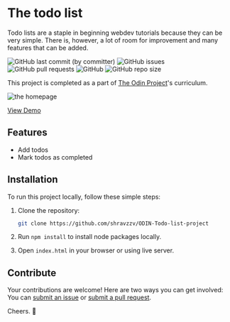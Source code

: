 # The todo list

Todo lists are a staple in beginning webdev tutorials because they can be very simple. There is, however, a lot of room for improvement and many features that can be added.

![GitHub last commit (by committer)](https://img.shields.io/github/last-commit/shravzzv/ODIN-Todo-list-project)
![GitHub issues](https://img.shields.io/github/issues/shravzzv/ODIN-Todo-list-project)
![GitHub pull requests](https://img.shields.io/github/issues-pr/shravzzv/ODIN-Todo-list-project)
![GitHub](https://img.shields.io/github/license/shravzzv/ODIN-Todo-list-project)
![GitHub repo size](https://img.shields.io/github/repo-size/shravzzv/ODIN-Todo-list-project)

This project is completed as a part of [The Odin Project](https://www.theodinproject.com/lessons/node-path-javascript-todo-list)'s curriculum.

![the homepage](https://res.cloudinary.com/dmt9s5xlh/image/upload/v1694664903/restaurant-homepage_dh2ov6.jpg)

[View Demo](https://odin-todo-list-project.vercel.app/)

## Features

- Add todos
- Mark todos as completed

## Installation

To run this project locally, follow these simple steps:

1. Clone the repository:

   ```bash
   git clone https://github.com/shravzzv/ODIN-Todo-list-project
   ```

1. Run `npm install` to install node packages locally.

1. Open `index.html` in your browser or using live server.

## Contribute

Your contributions are welcome! Here are two ways you can get involved: You can [submit an issue](https://github.com/shravzzv/ODIN-Todo-list-project/issues) or [submit a pull request](https://github.com/shravzzv/ODIN-Todo-list-project/pulls).

Cheers. 🥂
